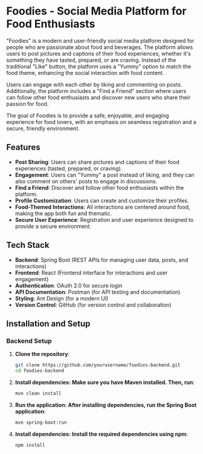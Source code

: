 # Foodies - Social Media Platform for Food Enthusiasts

"Foodies" is a modern and user-friendly social media platform designed for people who are passionate about food and beverages. The platform allows users to post pictures and captions of their food experiences, whether it's something they have tasted, prepared, or are craving. Instead of the traditional "Like" button, the platform uses a "Yummy" option to match the food theme, enhancing the social interaction with food content.

Users can engage with each other by liking and commenting on posts. Additionally, the platform includes a "Find a Friend" section where users can follow other food enthusiasts and discover new users who share their passion for food.

The goal of Foodies is to provide a safe, enjoyable, and engaging experience for food lovers, with an emphasis on seamless registration and a secure, friendly environment.

## Features
- **Post Sharing**: Users can share pictures and captions of their food experiences (tasted, prepared, or craving).
- **Engagement**: Users can "Yummy" a post instead of liking, and they can also comment on others' posts to engage in discussions.
- **Find a Friend**: Discover and follow other food enthusiasts within the platform.
- **Profile Customization**: Users can create and customize their profiles.
- **Food-Themed Interactions**: All interactions are centered around food, making the app both fun and thematic.
- **Secure User Experience**: Registration and user experience designed to provide a secure environment.

## Tech Stack
- **Backend**: Spring Boot (REST APIs for managing user data, posts, and interactions)
- **Frontend**: React (Frontend interface for interactions and user engagement)
- **Authentication**: OAuth 2.0 for secure login
- **API Documentation**: Postman (for API testing and documentation)
- **Styling**: Ant Design (for a modern UI)
- **Version Control**: GitHub (for version control and collaboration)
  
## Installation and Setup

### Backend Setup

1. **Clone the repository**:
   ```bash
   git clone https://github.com/yourusername/foodies-backend.git
   cd foodies-backend
2. **Install dependencies: Make sure you have Maven installed. Then, run**:
   ```bash
   mvn clean install
3. **Run the application: After installing dependencies, run the Spring Boot application**:
   ```bash
   mvn spring-boot:run
4. **Install dependencies: Install the required dependencies using npm**:
   ```bash
   npm install

